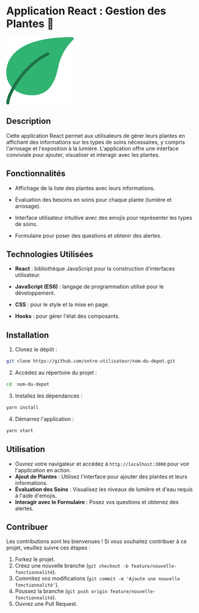 # Application React : Gestion des Plantes 🌱

![logo de l'application](src/assets/logo.png)

## Description

Cette application React permet aux utilisateurs de gérer leurs plantes en affichant des informations sur les types de soins nécessaires, y compris l'arrosage et l'exposition à la lumière. L'application offre une interface conviviale pour ajouter, visualiser et interagir avec les plantes.

## Fonctionnalités

- Affichage de la liste des plantes avec leurs informations.

- Évaluation des besoins en soins pour chaque plante (lumière et arrosage).

- Interface utilisateur intuitive avec des emojis pour représenter les types de soins.

- Formulaire pour poser des questions et obtenir des alertes.

## Technologies Utilisées

- **React** : bibliothèque JavaScript pour la construction d'interfaces utilisateur.

- **JavaScript (ES6)** : langage de programmation utilisé pour le développement.

- **CSS** : pour le style et la mise en page.

- **Hooks** : pour gérer l'état des composants.

## Installation

1. Clonez le dépôt :

```bash
git clone https://github.com/votre-utilisateur/nom-du-depot.git
```

2. Accédez au répertoire du projet :

```bash
cd  nom-du-depot
```

3. Installez les dépendances :

```bash
yarn install
```

4. Démarrez l'application :

```bash
yarn start
```

## Utilisation

- Ouvrez votre navigateur et accédez à `http://localhost:3000` pour voir l'application en action.
- **Ajout de Plantes** : Utilisez l'interface pour ajouter des plantes et leurs informations.
- **Évaluation des Soins** : Visualisez les niveaux de lumière et d'eau requis à l'aide d'emojis.
- **Interagir avec le Formulaire** : Posez vos questions et obtenez des alertes.

## Contribuer

Les contributions sont les bienvenues ! Si vous souhaitez contribuer à ce projet, veuillez suivre ces étapes :

1.  Forkez le projet.
2.  Créez une nouvelle branche (`git checkout -b feature/nouvelle-fonctionnalité`).
3.  Commitez vos modifications (`git commit -m 'Ajoute une nouvelle fonctionnalité'`).
4.  Poussez la branche (`git push origin feature/nouvelle-fonctionnalité`).
5.  Ouvrez une Pull Request.
